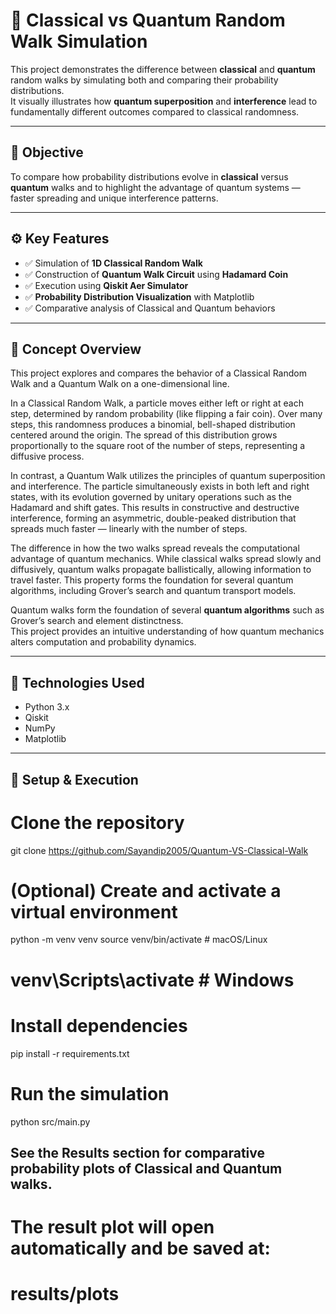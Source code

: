 # 🧭 Classical vs Quantum Random Walk Simulation

This project demonstrates the difference between **classical** and **quantum** random walks by simulating both and comparing their probability distributions.  
It visually illustrates how **quantum superposition** and **interference** lead to fundamentally different outcomes compared to classical randomness.

---

## 🎯 Objective
To compare how probability distributions evolve in **classical** versus **quantum** walks and to highlight the advantage of quantum systems — faster spreading and unique interference patterns.

---

## ⚙️ Key Features
- ✅ Simulation of **1D Classical Random Walk**
- ✅ Construction of **Quantum Walk Circuit** using **Hadamard Coin**
- ✅ Execution using **Qiskit Aer Simulator**
- ✅ **Probability Distribution Visualization** with Matplotlib
- ✅ Comparative analysis of Classical and Quantum behaviors

---

## 🧠 Concept Overview
This project explores and compares the behavior of a Classical Random Walk and a Quantum Walk on a one-dimensional line.

In a Classical Random Walk, a particle moves either left or right at each step, determined by random probability (like flipping a fair coin). Over many steps, this randomness produces a binomial, bell-shaped distribution centered around the origin. The spread of this distribution grows proportionally to the square root of the number of steps, representing a diffusive process.

In contrast, a Quantum Walk utilizes the principles of quantum superposition and interference. The particle simultaneously exists in both left and right states, with its evolution governed by unitary operations such as the Hadamard and shift gates. This results in constructive and destructive interference, forming an asymmetric, double-peaked distribution that spreads much faster — linearly with the number of steps.

The difference in how the two walks spread reveals the computational advantage of quantum mechanics. While classical walks spread slowly and diffusively, quantum walks propagate ballistically, allowing information to travel faster. This property forms the foundation for several quantum algorithms, including Grover’s search and quantum transport models.

Quantum walks form the foundation of several **quantum algorithms** such as Grover’s search and element distinctness.  
This project provides an intuitive understanding of how quantum mechanics alters computation and probability dynamics.

---

## 🧰 Technologies Used
- Python 3.x  
- Qiskit  
- NumPy  
- Matplotlib  

---

## 🚀 Setup & Execution

# Clone the repository
git clone https://github.com/Sayandip2005/Quantum-VS-Classical-Walk

# (Optional) Create and activate a virtual environment
python -m venv venv
source venv/bin/activate       # macOS/Linux
# venv\Scripts\activate        # Windows

# Install dependencies
pip install -r requirements.txt

# Run the simulation
python src/main.py



## See the Results section for comparative probability plots of Classical and Quantum walks.

# The result plot will open automatically and be saved at:
# results/plots




